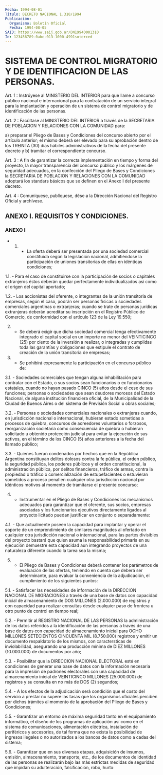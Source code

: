 ```yaml
---
Fecha: 1994-08-01
Título: DECRETO NACIONAL 1.310/1994
Publicación:
  Organismo: Boletín Oficial
  Fecha: 1994-08-05
SAIJ: https://www.saij.gob.ar/DN19940001310
Id: 123456789-0abc-013-1000-4991soterced
---
```

# SISTEMA DE CONTROL MIGRATORIO Y DE IDENTIFICACION DE LAS PERSONAS.

<a id="1"></a>
Art. 1 : Instrúyese al MINISTERIO DEL INTERIOR para que llame a concurso  público  nacional e internacional para la contratación de  un servicio integral  para  la  implantación  y  operación  de  un  sistema de control migratorio y de identificación de las personas.

<a id="2"></a>
Art.  2  : Facúltase al MINISTERIO DEL INTERIOR a través de la SECRETARIA DE POBLACION  Y  RELACIONES  CON  LA  COMUNIDAD para:

a)  preparar el Pliego de Bases y Condiciones del concurso  abierto por el artículo  anterior;  el  mismo  deberá  ser  elevado  para  su  aprobación dentro de los TREINTA (30) días hábiles administrativos  de la fecha del presente  decreto y b) tramitar el correspondiente  concurso.

<a id="3"></a>
Art.  3  :  A  fin de garantizar la correcta implementación en  tiempo y forma del proyecto,  la  mayor  transparencia del concurso  público  y los márgenes de seguridad adecuados,  en  la  confección  del Pliego  de Bases  y  Condiciones  la SECRETARIA DE POBLACION Y  RELACIONES CON LA COMUNIDAD adoptará los  standars  básicos que se definen en el Anexo I del presente decreto.

<a id="4"></a>
Art. 4 : Comuníquese, publíquese, dése a la Dirección Nacional  del Registro Oficial y archívese.

## ANEXO I. REQUISITOS Y CONDICIONES.

### ANEXO I

<a id="1"></a>
*    1. - La oferta deberá  ser presentada por una sociedad comercial constituida    según   la  legislación  nacional,  admitiéndose  la participación  de  uniones   transitorias  de  ellas  en  idénticas condiciones;

1.1.  -  Para  el caso de constituirse  con  la  participación  de socios o capitales  extranjeros éstos deberán quedar perfectamente individualizados  así  como  el origen  del  capital  aportado;

1.2. - Los accionistas del oferente,  o  integrantes  de  la unión transitoria  de  empresas,  según  el  caso,  podrán  ser  personas físicas  o  sociedades comerciales argentinas o extranjeras; cuando se trate de personas  jurídicas  extranjeras  deberán  acreditar su inscripción en el Registro Público de Comercio, de conformidad  con el artículo 123 de la Ley 19.550;

2.   -  Se  deberá  exigir  que  dicha  sociedad  comercial  tenga efectivamente  integrado  el  capital social en un importe no menor del VEINTICINCO (25) por ciento  de  la  inversión  a  realizar,  o integradas  y  cumplidas  toda  las  garantías  y  obligaciones que estipule  el  contrato  de  creación  de  la  unión transitoria  de empresas;

3.  -  Se pohibirá expresamente la participación  en  el  concurso público de:

3.1. - Sociedades  comerciales  que  tengan  alguna inhabilitación para contratar con el Estado, o sus socios sean  funcionarios  o ex funcionarios  estatales,  cuando  no  hayan  pasado  CINCO (5) años desde  el  cese  de sus funciones; personas o sociedades  que  sean deudores  morosos  del   Estado  Nacional,  de  alguna  institución financiera oficial, de la  Municipalidad  de  la  Ciudad  de Buenos Aires  o  del  sistema  de  Previsión Social u obras sociales;

3.2. - Personas o sociedades  comerciales nacionales o extranjeras cuando, en jurisdicción nacional  o  internacional, hubieran estado sometidas  a  procesos  de  quiebra,  concursos    de    acreedores voluntarios o forzosos, reorganización societaria como  consecuencia de  quiebra  o  hubieran  solicitado  u  obtenido  protección judicial para  evitar la ejecución de sus activos, en el  término de los CINCO (5) años  anteriores  a  la  fecha del llamado  público;

3.3.  - Quienes fueran condenados por hechos que en  la  República Argentina  constituyan  delitos  dolosos  contra  la fe pública, el orden  público,  la  seguridad pública, los poderes públicos  y  el orden  constitucional,   la  administración  pública,  por  delitos financieros, tráfico de armas,  contra  la  propiedad  o  tráfico o comercialización  de  estupefacientes  o  estuvieran  sometidos   a proceso    penal   en  cualquier  otra  jurisdicción  nacional  por idénticos motivos al  momento  de  tramitarse el presente concurso;

4.  -  Instrumentar  en  el  Pliego  de Bases  y  Condiciones  los mecanismos adecuados para garantizar que  el  oferente, sus socios, empresas  asociadas  y  los  funcionarios  ejecutivos  directamente ligados  al  proyecto  licitado  puedan justificar  en  conjunto  o separadamente:

4.1.  -  Que  actualmente poseen la  capacidad  para  implantar  y operar el soporte  de  un emprendimiento de similares magnitudes al ofertado en cualquier otra  jurisdicción  nacional o internacional, para las partes divisibles del proyecto bastará  que quien asuma la responsabilidad primaria en su ejecución demuestre  esta  capacidad aun  integrando  proyectos  de  una naturaleza diferente cuando  la tarea sea la misma;

5.  -  El  Pliego  de  Bases  y Condiciones  deberá  contener  los parámetros de evaluación de las  ofertas,  teniendo  en  cuenta que deberá  ser  determinante,  para  evaluar  la  conveniencia  de  la adjudicación,    el  cumplimiento  de  los  siguientes  puntos:

5.1. - Satisfacer  las  necesidades de información de la DIRECCION NACIONAL  DE  MIGRACIONES  a  través  de  una  base  de  datos  con capacidad inicial de almacenamiento  de DOS MILLONES (2.000.000) de registros y con capacidad para realizar  consultas  desde cualquier paso  de  frontera  u  otro  punto de control en tiempo real;

5.2.  -  Permitir  al  REGISTRO  NACIONAL    DE  LAS  PERSONAS  la administración  de los datos referidos a la identificación  de  las personas a través de una base de datos con capacidad de  almacenamiento inicial  para  OCHO  MILLONES  SETECIENTOS CINCUENTA  MIL  (8.750.000) registros y emitir un documento  respaldatorio  de  los mismos,  con caractersticas de inviolabilidad, asegurando una  producción mínima de DIEZ  MILLONES (10.000.000) de documentos por  año;

5.3. - Posibilitar que la DIRECCION  NACIONAL  ELECTORAL  esté en condiciones  de  generar  una  base  de  datos  con  la información necesaria  para  la  impresión  de  padrones  electorales  con  una capacidad  de  almacenamiento  inicial de VEINTICINCO MILLONES (25.000.000) de registros y su consulta  en no más de DOS (2) segundos;

5.4. - A los efectos de la adjudicación  será  condición que el  costo del servicio a prestar no supere las tasas que los organismos oficiales perciben por dichos trámites al momento de la  aprobación del Pliego de Bases y Condiciones;

5.5.  - Garantizar un entorno de  máxima  seguridad  tanto  en  el equipamiento  informático, el diseño de los programas de aplicación  así como en el  sistema de comunicaciones, alimentación eléctrica, instalación de periféricos  y  accesorios,  de  tal  forma  que  no  exista  la posibilidad de ingresos ilegales o no autorizados a  los  bancos de datos como a cadas del sistema;

5.6. - Garantizar que en sus diversas etapas, adquisición de  insumos, emisión, almacenamiento,  transporte,  etc.,  de    los  documentos  de identidad de las personas se realizarán bajo las más  estrictas  medidas de  seguridad  que  impidan  su  adulteración, falsificación, robo,  hurto